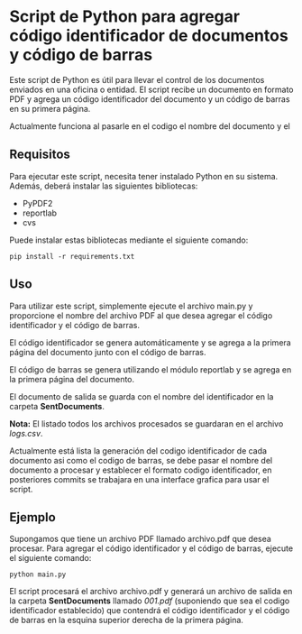 # Script de Python para agregar código identificador de documentos y código de barras

Este script de Python es útil para llevar el control de los documentos enviados en una oficina o entidad. El script recibe un documento en formato PDF y agrega un código identificador del documento y un código de barras en su primera página.

Actualmente funciona al pasarle en el codigo el nombre del documento y el 

## Requisitos

Para ejecutar este script, necesita tener instalado Python en su sistema. Además, deberá instalar las siguientes bibliotecas:

- PyPDF2
- reportlab
- cvs

Puede instalar estas bibliotecas mediante el siguiente comando:

`pip install -r requirements.txt`

## Uso

Para utilizar este script, simplemente ejecute el archivo main.py y proporcione el nombre del archivo PDF al que desea agregar el código identificador y el código de barras.

El código identificador se genera automáticamente y se agrega a la primera página del documento junto con el código de barras.

El código de barras se genera utilizando el módulo reportlab y se agrega en la primera página del documento.

El documento de salida se guarda con el nombre del identificador en la carpeta **SentDocuments**.

**Nota:** El listado todos los archivos procesados se guardaran en el archivo *logs.csv*.

Actualmente está lista la generación del codigo identificador de cada documento asi como el codigo de barras, se debe pasar el nombre del documento a procesar y establecer el formato codigo identificador, en posteriores commits se trabajara en una interface grafica para usar el script.

## Ejemplo

Supongamos que tiene un archivo PDF llamado archivo.pdf que desea procesar. Para agregar el código identificador y el código de barras, ejecute el siguiente comando:

`python main.py`

El script procesará el archivo archivo.pdf y generará un archivo de salida en la carpeta **SentDocuments** llamado *001.pdf* (suponiendo que sea el codigo identificador establecido) que contendrá el código identificador y el código de barras en la esquina superior derecha de la primera página.